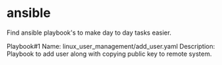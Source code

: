 # ansible
Find ansible playbook's to make day to day tasks easier.

Playbook#1
Name: linux_user_management/add_user.yaml
Description: Playbook to add user along with copying public key to remote system.
